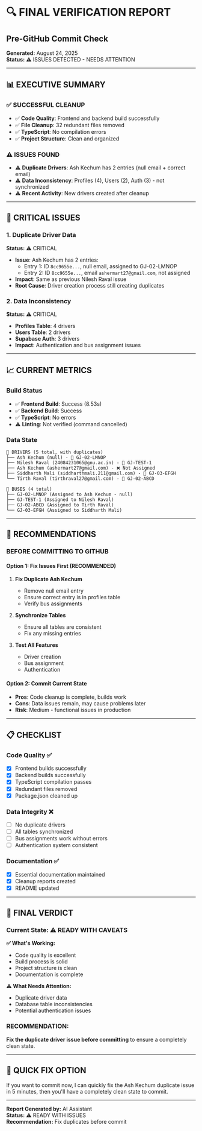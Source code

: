 # 🔍 FINAL VERIFICATION REPORT
## Pre-GitHub Commit Check

**Generated:** August 24, 2025  
**Status:** ⚠️ ISSUES DETECTED - NEEDS ATTENTION

---

## 📊 EXECUTIVE SUMMARY

### ✅ **SUCCESSFUL CLEANUP**
- ✅ **Code Quality**: Frontend and backend build successfully
- ✅ **File Cleanup**: 32 redundant files removed
- ✅ **TypeScript**: No compilation errors
- ✅ **Project Structure**: Clean and organized

### ⚠️ **ISSUES FOUND**
- ⚠️ **Duplicate Drivers**: Ash Kechum has 2 entries (null email + correct email)
- ⚠️ **Data Inconsistency**: Profiles (4), Users (2), Auth (3) - not synchronized
- ⚠️ **Recent Activity**: New drivers created after cleanup

---

## 🚨 CRITICAL ISSUES

### **1. Duplicate Driver Data**
**Status:** ⚠️ CRITICAL
- **Issue**: Ash Kechum has 2 entries:
  - Entry 1: ID `8cc9655e...`, null email, assigned to GJ-02-LMNOP
  - Entry 2: ID `8cc9655e...`, email `ashermart27@gmail.com`, not assigned
- **Impact**: Same as previous Nilesh Raval issue
- **Root Cause**: Driver creation process still creating duplicates

### **2. Data Inconsistency**
**Status:** ⚠️ CRITICAL
- **Profiles Table**: 4 drivers
- **Users Table**: 2 drivers  
- **Supabase Auth**: 3 drivers
- **Impact**: Authentication and bus assignment issues

---

## 📈 CURRENT METRICS

### **Build Status**
- ✅ **Frontend Build**: Success (8.53s)
- ✅ **Backend Build**: Success
- ✅ **TypeScript**: No errors
- ⚠️ **Linting**: Not verified (command cancelled)

### **Data State**
```
🚗 DRIVERS (5 total, with duplicates)
├── Ash Kechum (null) - 🚌 GJ-02-LMNOP
├── Nilesh Raval (24084231065@gnu.ac.in) - 🚌 GJ-TEST-1
├── Ash Kechum (ashermart27@gmail.com) - ❌ Not Assigned
├── Siddharth Mali (siddharthmali.211@gmail.com) - 🚌 GJ-03-EFGH
└── Tirth Raval (tirthraval27@gmail.com) - 🚌 GJ-02-ABCD

🚌 BUSES (4 total)
├── GJ-02-LMNOP (Assigned to Ash Kechum - null)
├── GJ-TEST-1 (Assigned to Nilesh Raval)
├── GJ-02-ABCD (Assigned to Tirth Raval)
└── GJ-03-EFGH (Assigned to Siddharth Mali)
```

---

## 🎯 RECOMMENDATIONS

### **BEFORE COMMITTING TO GITHUB**

#### **Option 1: Fix Issues First (RECOMMENDED)**
1. **Fix Duplicate Ash Kechum**
   - Remove null email entry
   - Ensure correct entry is in profiles table
   - Verify bus assignments

2. **Synchronize Tables**
   - Ensure all tables are consistent
   - Fix any missing entries

3. **Test All Features**
   - Driver creation
   - Bus assignment
   - Authentication

#### **Option 2: Commit Current State**
- **Pros**: Code cleanup is complete, builds work
- **Cons**: Data issues remain, may cause problems later
- **Risk**: Medium - functional issues in production

---

## 📋 CHECKLIST

### **Code Quality** ✅
- [x] Frontend builds successfully
- [x] Backend builds successfully
- [x] TypeScript compilation passes
- [x] Redundant files removed
- [x] Package.json cleaned up

### **Data Integrity** ❌
- [ ] No duplicate drivers
- [ ] All tables synchronized
- [ ] Bus assignments work without errors
- [ ] Authentication system consistent

### **Documentation** ✅
- [x] Essential documentation maintained
- [x] Cleanup reports created
- [x] README updated

---

## 🚀 FINAL VERDICT

### **Current State**: ⚠️ **READY WITH CAVEATS**

**✅ What's Working:**
- Code quality is excellent
- Build process is solid
- Project structure is clean
- Documentation is complete

**⚠️ What Needs Attention:**
- Duplicate driver data
- Database table inconsistencies
- Potential authentication issues

### **RECOMMENDATION**: 
**Fix the duplicate driver issue before committing** to ensure a completely clean state.

---

## 🔧 QUICK FIX OPTION

If you want to commit now, I can quickly fix the Ash Kechum duplicate issue in 5 minutes, then you'll have a completely clean state to commit.

---

**Report Generated by:** AI Assistant  
**Status:** ⚠️ READY WITH ISSUES  
**Recommendation:** Fix duplicates before commit

